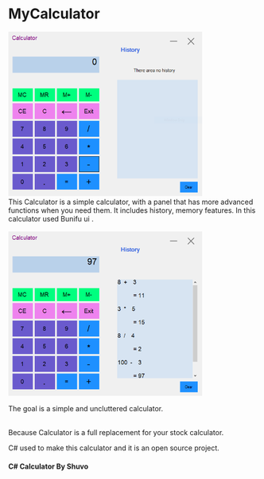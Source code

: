 # MyCalculator

<img src="1.PNG" alt="screenshot 1" height="330" width="390">

<br>
This Calculator is a simple calculator, with a panel that has more advanced functions when you need them. 
It includes history, memory features. In this calculator used Bunifu ui .
<br>
<br>
<img src="2.PNG" alt="screenshot 1" height="330" width="390">

The goal is a simple and uncluttered calculator.

<br>
Because Calculator is a full replacement for your stock calculator.


C# used to make this calculator and it is an open source project. 


<h4>C# Calculator By Shuvo</h4>
